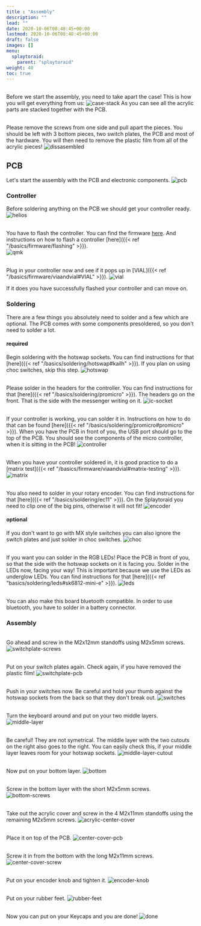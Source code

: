 ```yaml
---
title : "Assembly"
description: ""
lead: ""
date: 2020-10-06T08:48:45+00:00
lastmod: 2020-10-06T08:48:45+00:00
draft: false
images: []
menu:
  splaytoraid:
    parent: "splaytoraid"
weight: 40
toc: true
---
```


<br />Before we start the assembly, you need to take apart the case! This is how you will get everything from us:
![case-stack](case-stack.jpg)
As you can see all the acrylic parts are stacked together with the PCB.


<br />Please remove the screws from one side and pull apart the pieces. You should be left with 3 bottom pieces, two switch plates, the PCB and most of the hardware. You will then need to remove the plastic film from all of the acrylic pieces!
![dissasembled](dissasembled.jpg)

## PCB

Let's start the assembly with the PCB and electronic components.
![pcb](pcb-topdown.jpg)

### Controller

Before soldering anything on the PCB we should get your controller ready.
![helios](helios.jpg)

<br>You have to flash the controller. You can find the firmware <a href="https://files.keeb.supply/firmware/Splaytoraid/" >here<a>. And instructions on how to flash a controller [here]({{< ref "/basics/firmware/flashing" >}}).<br>
![qmk](qmk.jpg)

<br> Plug in your controller now and see if it pops up in [VIAL]({{< ref "/basics/firmware/viaandvial#VIAL" >}}).
![vial](vial.png)

If it does you have successfully flashed your controller and can move on.

### Soldering

There are a few things you absolutely need to solder and a few which are optional. The PCB comes with some components presoldered, so you don't need to solder a lot.

#### required

Begin soldering with the hotswap sockets. You can find instructions for that [here]({{< ref "/basics/soldering/hotswap#kailh" >}}). If you plan on using choc switches, skip this step.
![hotswap](hotswap.jpg)

<br>Please solder in the headers for the controller. You can find instructions for that [here]({{< ref "/basics/soldering/promicro" >}}). The headers go on the front. That is the side with the messenger writing on it.
![ic-socket](ic-socket.jpg)

<br />If your controller is working, you can solder it in. Instructions on how to do that can be found [here]({{< ref "/basics/soldering/promicro#promicro" >}}). When you have the PCB in front of you, the USB port should go to the top of the PCB. You should see the components of the micro controller, when it is sitting in the PCB!
![controller](controller.jpg)

<br />When you have your controller soldered in, it is good practice to do a [matrix test]({{< ref "/basics/firmware/viaandvial#matrix-testing" >}}).
![matrix](matrix.png)

<br />You also need to solder in your rotary encoder. You can find instructions for that [here]({{< ref "/basics/soldering/ec11" >}}). On the Splaytoraid you need to clip one of the big pins, otherwise it will not fit!
![encoder](encoder.jpg)

#### optional

If you don't want to go with MX style switches you can also ignore the switch plates and just solder in choc switches.
![choc](choc.jpg)

<br />If you want you can solder in the RGB LEDs! Place the PCB in front of you, so that the side with the hotswap sockets on it is facing you. Solder in the LEDs now, facing your way! This is important because we use the LEDs as underglow LEDs. You can find instructions for that [here]({{< ref "basics/soldering/leds#sk6812-mini-e" >}}).
![leds](leds.jpg)

<br />You can also make this board bluetooth compatible. In order to use bluetooth, you have to solder in a battery connector.
![]()

### Assembly

<br />Go ahead and screw in the M2x12mm standoffs using M2x5mm screws.
![switchplate-screws](switchplate-screws.jpg)

<br /> Put on your switch plates again. Check again, if you have removed the plastic film!
![switchplate-pcb](switchplate-pcb.jpg)

<br />Push in your switches now. Be careful and hold your thumb against the hotswap sockets from the back so that they don't break out.
![switches](switches.jpg)

<br />Turn the keyboard around and put on your two middle layers.
![middle-layer](middle-layer.jpg)

<br />Be careful! They are not symetrical. The middle layer with the two cutouts on the right also goes to the right. You can easily check this, if your middle layer leaves room for your hotswap sockets.
![middle-layer-cutout](middle-layer-cutout.jpg)

<br />Now put on your bottom layer.
![bottom](bottom.jpg)

<br />Screw in the bottom layer with the short M2x5mm screws.
![bottom-screws](bottom-screws.jpg)

<br />Take out the acrylic cover and screw in the 4 M2x11mm standoffs using the remaining M2x5mm screws.
![acrylic-center-cover](acrylic-center-cover.jpg)

<br />Place it on top of the PCB.
![center-cover-pcb](center-cover-pcb.jpg)

<br />Screw it in from the bottom with the long M2x11mm screws.
![center-cover-screw](center-cover-screw.jpg)

<br />Put on your encoder knob and tighten it.
![encoder-knob](encoder-knob.jpg)

<br />Put on your rubber feet.
![rubber-feet](rubber-feet.jpg)

<br />Now you can put on your Keycaps and you are done!
![done](done.jpg)
